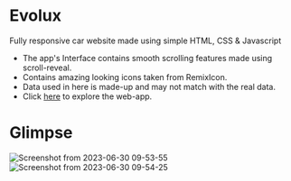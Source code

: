 # Evolux

Fully responsive car website made using simple HTML, CSS & Javascript

* The app's Interface contains smooth scrolling features made using scroll-reveal.
* Contains amazing looking icons taken from RemixIcon.
* Data used in here is made-up and may not match with the real data.
* Click [here](https://evolux-car-website.vercel.app/) to explore the web-app.


# Glimpse 

![Screenshot from 2023-06-30 09-53-55](https://github.com/shubhanggupta2000/evolux-car-website/assets/79959361/e19ff914-cc6b-4cc1-a34f-6a67f7a1722c)
![Screenshot from 2023-06-30 09-54-25](https://github.com/shubhanggupta2000/evolux-car-website/assets/79959361/2f7d2800-c252-4790-9d0b-df2ac5fbac40)
